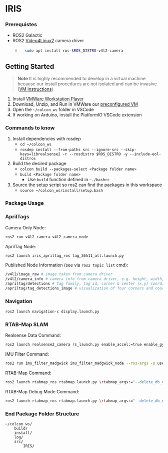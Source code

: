 # IRIS
### Prerequistes
- ROS2 Galactic
- ROS2 [Video4Linux2](https://gitlab.com/boldhearts/ros2_v4l2_camera) camera driver
    - ```bash
        sudo apt install ros-$ROS_DISTRO-v4l2-camera
        ```
## Getting Started
> **Note**
> It is highly recommended to develop in a virtual machine because our install procedures are not isolated and can be invasive ([VM Instructions](url))
1. Install [VMWare Workstation Player](https://customerconnect.vmware.com/en/downloads/info/slug/desktop_end_user_computing/vmware_workstation_player/17_0)
2. Download, Unzip, and Run in VMWare our [preconfigured VM](https://uofi.app.box.com/folder/178594834739?s=xefuv04cugxavr3wadn55qbbtfs31ig4)
3. Open the `~/colcon_ws` folder in VSCode
4. If working on Arduino, install the PlatformIO VSCode extension
   
### Commands to know
1. Install dependencies with rosdep
    - `cd ~/colcon_ws`
    - `rosdep install --from-paths src --ignore-src --skip-keys=librealsense2 -r --rosdistro $ROS_DISTRO -y --include-eol-distros`
2. Build the desired package
    - `colcon build --packages-select <Package folder name>`
    - `build <Package folder name>`
        - Use `build` function defined in `~./bashrc`
3. Source the setup script so ros2 can find the packages in this workspace 
    - `source ~/colcon_ws/install/setup.bash`

### Package Usage
### AprilTags
Camera Only Node:
```bash
ros2 run v4l2_camera v4l2_camera_node
```
AprilTag Node:
```bash
ros2 launch iris_apriltag_ros tag_36h11_all.launch.py
```
Published Node Information (see via `ros2 topic list` cmd):
```bash
/v4l2/image_raw # image taken from camera driver
/v4l2/camera_info # camera info from camera driver, e.g. height, width, intrinsics
/apriltag/detections # tag family, tag id, corner & center (x,y) coordinates, homography, decision margin
/apriltag/tag_detections_image # visualization of four corners and coordinate axis
```

### Navigation
```bash
ros2 launch navigation-c display.launch.py
```

### RTAB-Map SLAM
Realsense Data Command:
```bash
ros2 launch realsense2_camera rs_launch.py enable_accel:=true enable_gyro:=true unite_imu_method:=2
```
IMU Filter Command:
```bash
ros2 run imu_filter_madgwick imu_filter_madgwick_node --ros-args -p use_mag:=false -r /imu/data_raw:=/camera/imu
```
RTAB-Map Command:
```bash
ros2 launch rtabmap_ros rtabmap.launch.py \rtabmap_args:="--delete_db_on_start --Optimizer/GravitySigma 0.3" \frame_id:=camera_link \rgb_topic:=/camera/color/image_raw \depth_topic:=/camera/depth/image_rect_raw \camera_info_topic:=/camera/color/camera_info \approx_sync:=true \wait_imu_to_init:=true \imu_topic:=/imu/data \rviz:=false \rtabmapviz:=true
```
RTAB-Map Debug Mode Command:
```bash
ros2 launch rtabmap_ros rtabmap.launch.py \rtabmap_args:="--delete_db_on_start" \frame_id:=camera_link \rgb_topic:=/camera/color/image_raw \depth_topic:=/camera/depth/image_rect_raw \camera_info_topic:=/camera/color/camera_info \approx_sync:=true \wait_imu_to_init:=true \imu_topic:=/imu/data \rviz:=true \rtabmapviz:=false \rtabmap_args:="-d --udebug" \launch_prefix:="xterm -e gdb -ex run --args"
```

### End Package Folder Structure
```
~/colcon_ws/
    build/
    install/
    log/
    src/
        IRIS/
```

